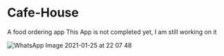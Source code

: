 # Cafe-House
A food ordering app
This App is not completed yet, I am still working on it

![WhatsApp Image 2021-01-25 at 22 07 48](https://user-images.githubusercontent.com/70186686/105735768-193c2700-5f5a-11eb-860d-d396325c1a59.jpeg)
